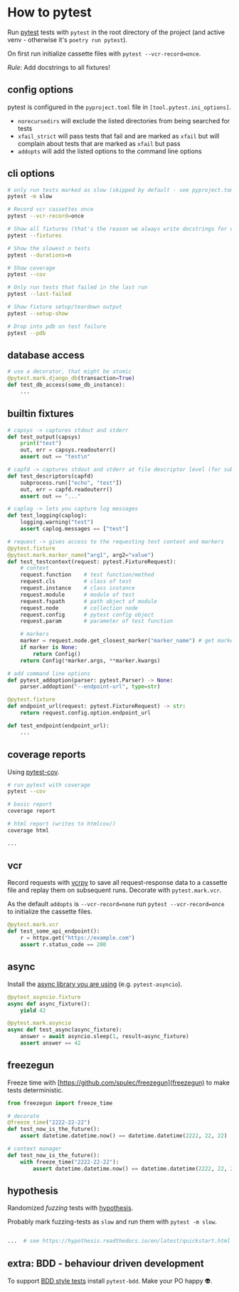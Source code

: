 # How to pytest

Run [pytest](https://docs.pytest.org/) tests with `pytest` in the root directory of the project (and active venv - otherwise it's `poetry run pytest`).  

On first run initialize cassette files with `pytest --vcr-record=once`.  

*Rule*: Add docstrings to all fixtures!  


## config options

pytest is configured in the `pyproject.toml` file in `[tool.pytest.ini_options]`.

- `norecursedirs` will exclude the listed directories from being searched for tests
- `xfail_strict` will pass tests that fail and are marked as `xfail` but will complain about tests that are marked as `xfail` but pass
- `addopts` will add the listed options to the command line options


## cli options

```bash
# only run tests marked as slow (skipped by default - see pyproject.toml[tool.pytest.ini_options].addopts)
pytest -m slow

# Record vcr cassettes once
pytest --vcr-record=once

# Show all fixtures (that's the reason we always write docstrings for our fixtures)
pytest --fixtures

# Show the slowest n tests
pytest --durations=n

# Show coverage
pytest --cov

# Only run tests that failed in the last run
pytest --last-failed

# Show fixture setup/teardown output
pytest --setup-show

# Drop into pdb on test failure
pytest --pdb 

```


## database access

```python
# use a decorator, that might be atomic
@pytest.mark.django_db(transaction=True)
def test_db_access(some_db_instance):
    ...

```


## builtin fixtures

```python
# capsys -> captures stdout and stderr
def test_output(capsys)
    print("test")
    out, err = capsys.readouterr()
    assert out == "test\n"

# capfd -> captures stdout and stderr at file descriptor level (for subprocesses etc)
def test_descriptors(capfd)
    subprocess.run(["echo", "test"])
    out, err = capfd.readouterr()
    assert out == "..."

# caplog -> lets you capture log messages
def test_logging(caplog):
    logging.warning("test")
    assert caplog.messages == ["test"]

# request -> gives access to the requesting test context and markers
@pytest.fixture
@pytest.mark.marker_name("arg1", arg2="value")
def test_testcontext(request: pytest.FixtureRequest):
    # context
    request.function    # test function/method
    request.cls         # class of test
    request.instance    # class instance
    request.module      # module of test
    request.fspath      # path object of module
    request.node        # collection node
    request.config      # pytest config object
    request.param       # parameter of test function

    # markers
    marker = request.node.get_closest_marker("marker_name") # get marker
    if marker is None:
        return Config()
    return Config(*marker.args, **marker.kwargs)

# add command line options
def pytest_addoption(parser: pytest.Parser) -> None:
    parser.addoption("--endpoint-url", type=str)

@pytest.fixture
def endpoint_url(request: pytest.FixtureRequest) -> str:
    return request.config.option.endpoint_url

def test_endpoint(endpoint_url):
    ...

```

## coverage reports

Using [pytest-cov](https://github.com/pytest-dev/pytest-cov).

```bash
# run pytest with coverage
pytest --cov

# basic report
coverage report

# html report (writes to htmlcov/)
coverage html

...
```


## vcr

Record requests with [vcrpy](https://vcrpy.readthedocs.io/en/latest/) to save
all request-response data to a cassette file and replay them on subsequent
runs. Decorate with `pytest.mark.vcr`.

As the default `addopts` is `--vcr-record=none` run `pytest --vcr-record=once`
to initialize the cassette files.

```python
@pytest.mark.vcr
def test_some_api_endpoint():
    r = httpx.get("https://example.com")
    assert r.status_code == 200

```


## async

Install the [async library you are using](https://github.com/pytest-dev/pytest-asyncio) (e.g. `pytest-asyncio`).

```python
@pytest_asyncio.fixture
async def async_fixture():
    yield 42

@pytest.mark.asyncio
async def test_async(async_fixture):
    answer = await asyncio.sleep(1, result=async_fixture)
    assert answer == 42

```


## freezegun

Freeze time with [https://github.com/spulec/freezegun](freezegun) to make tests deterministic.

```python
from freezegun import freeze_time

# decorate
@freeze_time("2222-22-22")
def test_now_is_the_future():
    assert datetime.datetime.now() == datetime.datetime(2222, 22, 22)

# context manager
def test_now_is_the_future():
    with freeze_time("2222-22-22"):
        assert datetime.datetime.now() == datetime.datetime(2222, 22, 22)

```

## hypothesis

Randomized _fuzzing_ tests with [hypothesis](https://github.com/HypothesisWorks/hypothesis/tree/master/hypothesis-python).

Probably mark fuzzing-tests as `slow` and run them with `pytest -m slow`.

```python

...  # see https://hypothesis.readthedocs.io/en/latest/quickstart.html

```


## extra: BDD - behaviour driven development

To support [BDD style tests](https://pytest-bdd.readthedocs.io/en/stable/) install `pytest-bdd`. Make your PO happy 👽.
